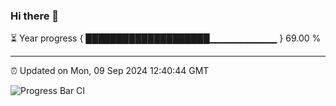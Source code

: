 ### Hi there 👋

⏳ Year progress { ████████████████████▁▁▁▁▁▁▁▁▁▁ } 69.00 %

---

⏰ Updated on Mon, 09 Sep 2024 12:40:44 GMT

![Progress Bar CI](https://github.com/ZhaoGui/ZhaoGui/workflows/Progress%20Bar%20CI/badge.svg)
